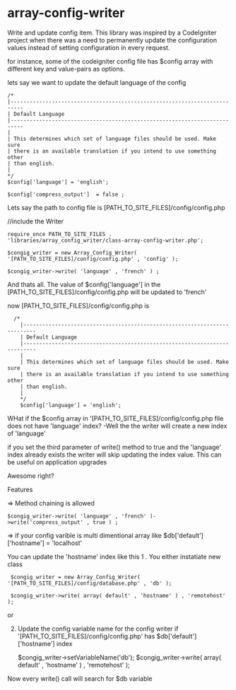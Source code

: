 # array-config-writer
Write and update config item. This library was inspired by a CodeIgniter project when there was a need to permanently update the configuration values instead of setting configuration in every request.

for instance, some of the codeigniter config file has $config array with different key and value-pairs as options.

lets say we want to update the default language of the config 

    /*
    |--------------------------------------------------------------------------
    | Default Language
    |--------------------------------------------------------------------------
    |
    | This determines which set of language files should be used. Make sure
    | there is an available translation if you intend to use something other
    | than english.
    |
    */
    $config['language']	= 'english';
    
    $config['compress_output']	= false ;

Lets say the path to config file is  [PATH_TO_SITE_FILES]/config/config.php

//include the Writer

    require_once PATH_TO_SITE_FILES . 'libraries/array_config_writer/class-array-config-writer.php';

    $congig_writer = new Array_Config_Writer( '[PATH_TO_SITE_FILES]/config/config.php' , 'config' );

    $congig_writer->write( 'language' , 'french' ) ;

And thats all. The value of $config['language']	in the [PATH_TO_SITE_FILES]/config/config.php will be updated to 'french'

now  [PATH_TO_SITE_FILES]/config/config.php is 

      /*
        |--------------------------------------------------------------------------
        | Default Language
        |--------------------------------------------------------------------------
        |
        | This determines which set of language files should be used. Make sure
        | there is an available translation if you intend to use something other
        | than english.
        |
        */
        $config['language']	= 'english';
        
    
   
WHat if the $config array in '[PATH_TO_SITE_FILES]/config/config.php file does not have 'language' index?
 -Well the the writer will create a new index of 'language'

if you set the third parameter of write() method to true and the 'language' index already exists the writer will skip updating the index value. This can be useful on application upgrades

Awesome right?


Features 

=> Method chaining is allowed 

    $congig_writer->write( 'language' , 'french' )->write('compress_output' , true ) ;


    
=> if your config varible is multi dimentional array like 
    $db['default']['hostname'] = 'localhost' 
    
You can update the 'hostname' index like this 
 1 . You either instatiate new class 
 
     $congig_writer = new Array_Config_Writer( '[PATH_TO_SITE_FILES]/config/database.php' , 'db' );
  
     $congig_writer->write( array( default' , 'hostname' ) , 'remotehost' );
   
or 

2. Update the config variable name for the config writer if  '[PATH_TO_SITE_FILES]/config/config.php' has  $db['default']['hostname'] index 
    
    $congig_writer->setVariableName('db');
    $congig_writer->write( array( default' , 'hostname' ) , 'remotehost' );

Now every write() call will search for $db variable 





   

